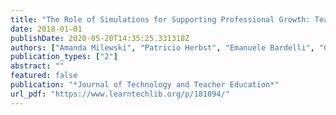```yaml
---
title: "The Role of Simulations for Supporting Professional Growth: Teachers’ Engagement in Virtual Professional Experimentation"
date: 2018-01-01
publishDate: 2020-05-20T14:35:25.331318Z
authors: ["Amanda Milewski", "Patricio Herbst", "Emanuele Bardelli", "Carolyn Hetrick"]
publication_types: ["2"]
abstract: ""
featured: false
publication: "*Journal of Technology and Teacher Education*"
url_pdf: "https://www.learntechlib.org/p/181094/"
---
```


